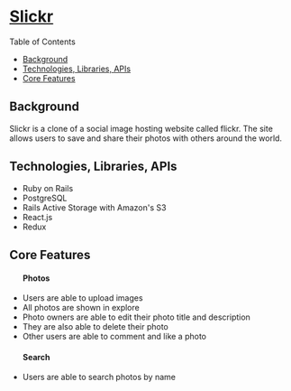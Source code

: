 <h1><a href="http://127.0.0.1:3000/#/"> Slickr </a></h1>
 
<p>Table of Contents</p>
<ul>
    <a href="#background"><li>Background</li></a>
    <a href="#technologies"><li>Technologies, Libraries, APIs</li></a>
    <a href="#core-features"><li>Core Features</li></a>
</ul>
 
<h2 id="background">Background</h2>
Slickr is a clone of a social image hosting website called flickr. The site allows users to save and share their photos with others around the world.

<h2 id="technologies">Technologies, Libraries, APIs</h2>
 <ul>
  <li>Ruby on Rails</li>
  <li>PostgreSQL</li>
  <li>Rails Active Storage with Amazon's S3</li>
  <li>React.js</li>
  <li>Redux</li>
 </ul>

<h2 id="core-features">Core Features </h2>
 <ul>
   <h4>Photos</h4>
   <li>Users are able to upload images</li>
   <li>All photos are shown in explore</li>
   <li>Photo owners are able to edit their photo title and description</li>
   <li>They are also able to delete their photo</li>
   <li>Other users are able to comment and like a photo</li>
 </ul>

 <ul>
  <h4>Search</h4>
  <li>Users are able to search photos by name</li>
 </ul>
